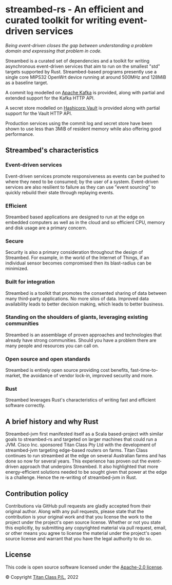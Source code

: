 # streambed-rs - An efficient and curated toolkit for writing event-driven services

_Being event-driven closes the gap between understanding a problem domain and expressing that problem in code._

Streambed is a curated set of dependencies and a toolkit for writing asynchronous event-driven services that aim to run on the 
smallest "std" targets supported by Rust. Streambed-based programs presently use a single core MIPS32 OpenWrt device running at around 500MHz 
and 128MiB as a baseline target.

A commit log modelled on [Apache Kafka](https://kafka.apache.org/) is provided, along with partial and extended support for the Kafka HTTP API.

A secret store modelled on [Hashicorp Vault](https://www.vaultproject.io/) is provided along with partial support for the Vault HTTP API.

Production services using the commit log and secret store have been shown to use less than 3MiB of resident memory
while also offering good performance.

## Streambed's characteristics
### Event-driven services

Event-driven services promote responsiveness as events can be pushed to where they need to be consumed; by the user
of a system. Event-driven services are also resilient to failure as they can use "event sourcing" to 
quickly rebuild their state through replaying events.

### Efficient

Streambed based applications are designed to run at the edge on embedded computers as well as in the cloud and so efficient CPU, memory and disk usage are a primary concern.

### Secure

Security is also a primary consideration throughout the design of Streambed. For example, in the world of the Internet of Things, if an individual sensor becomes compromised then its blast-radius can be minimized.

### Built for integration

Streambed is a toolkit that promotes the consented sharing of data between many third-party applications. No more silos of data. Improved data availability leads to better decision making, which leads to better business.

### Standing on the shoulders of giants, leveraging existing communities

Streambed is an assemblage of proven approaches and technologies that already have strong communities. Should you have a problem there are many people and resources you can call on.

### Open source and open standards

Streambed is entirely open source providing cost benefits, fast-time-to-market, the avoidance of vendor lock-in, improved security and more.

### Rust

Streambed leverages Rust's characteristics of writing fast and efficient software correctly.

## A brief history and why Rust

Streambed-jvm first manifested itself as a Scala based-project with similar goals to streambed-rs and 
targeted on larger machines that could run a JVM. Cisco Inc. sponsored Titan Class Pty Ltd with the development of 
streambed-jvm targeting edge-based routers on farms. Titan Class continues to run streambed at 
the edge on several Australian farms and has done so now for several years. This experience has proven out the 
event-driven approach that underpins Streambed. It also highlighted that more energy-efficient solutions needed 
to be sought given that power at the edge is a challenge. Hence the re-writing of streambed-jvm in Rust. 

## Contribution policy

Contributions via GitHub pull requests are gladly accepted from their original author. Along with any pull requests, please state that the contribution is your original work and that you license the work to the project under the project's open source license. Whether or not you state this explicitly, by submitting any copyrighted material via pull request, email, or other means you agree to license the material under the project's open source license and warrant that you have the legal authority to do so.

## License

This code is open source software licensed under the [Apache-2.0 license](./LICENSE).

© Copyright [Titan Class P/L](https://www.titanclass.com.au/), 2022
